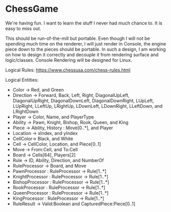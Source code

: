 # ChessGame
We're having fun.  I want to learn the stuff I never had much chance to.  It is easy to miss out.  

This should be run-of-the-mill but portable.  Even though I will not be spending much time on the renderer, I will just render in Console, the engine piece down to the pieces should be portable.  In such a design, I am working on how to design it correctly and decouple it from rendering surface and logic/classes.  Console Rendering will be designed for Linux.

Logical Rules:
https://www.chessusa.com/chess-rules.html

Logical Entities:
- Color -> Red, and Green
- Direction -> Forward, Back, Left, Right, DiagonalUpLeft, DiagonalUpRight,
DiagonalDownLeft, DiagonalDownRight, LUpLeft, LUpRight, LLeftUp, LRightUp,
LDownLeft, LDownRight, LLeftDown, and LRightDown 
- Player -> Color, Name, and PlayerType
- Ability -> Pawn, Knight, Bishop, Rook, Queen, and King
- Piece -> Ability, History : Move[0..*], and Player
- Location -> xIndex, and yIndex
- CellColor-> Black, and White
- Cell -> CellColor, Location, and Piece[0..1]
- Move -> From:Cell, and To:Cell 
- Board -> Cells[64], Players[2]
- Rule -> ID, Ability, Direction, and NumberOf
- RuleProcessor -> Board, and Move
- PawnProcessor : RuleProcessor -> Rule[1..*]
- KnightProcessor : RuleProcessor -> Rule[1..*]
- BishopProcessor : RuleProcessor -> Rule[1..*]
- RookProcessor : RuleProcessor -> Rule[1..*]
- QueenProcessor : RuleProcessor -> Rule[1..*]
- KingProcessor : RuleProcessor -> Rule[1..*]
- RuleResult -> Valid:Boolean and CapturedPiece:Piece[0..1]

